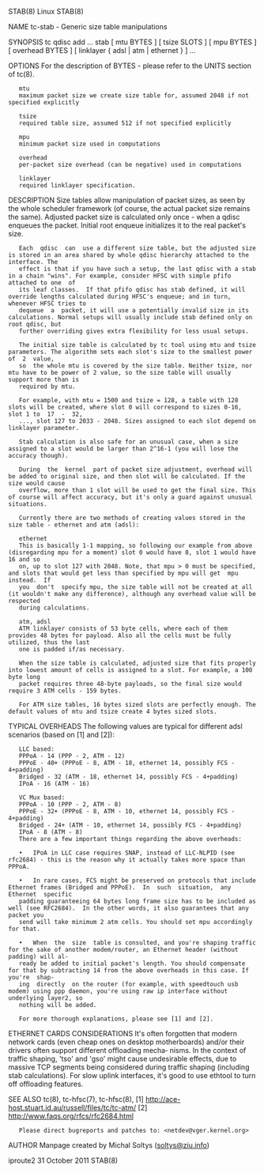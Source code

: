 STAB(8)									     Linux								       STAB(8)

NAME
       tc-stab - Generic size table manipulations

SYNOPSIS
       tc qdisc add ... stab
	   [ mtu BYTES ] [ tsize SLOTS ]
	   [ mpu BYTES ] [ overhead BYTES ]
	   [ linklayer { adsl | atm | ethernet } ] ...

OPTIONS
       For the description of BYTES - please refer to the UNITS section of tc(8).

       mtu
	   maximum packet size we create size table for, assumed 2048 if not specified explicitly

       tsize
	   required table size, assumed 512 if not specified explicitly

       mpu
	   minimum packet size used in computations

       overhead
	   per-packet size overhead (can be negative) used in computations

       linklayer
	   required linklayer specification.

DESCRIPTION
       Size tables allow manipulation of packet sizes, as seen by the whole scheduler framework (of course, the actual packet size remains the same). Adjusted
       packet size is calculated only once - when a qdisc enqueues the packet. Initial root enqueue initializes it to the real packet's size.

       Each  qdisc  can	 use a different size table, but the adjusted size is stored in an area shared by whole qdisc hierarchy attached to the interface. The
       effect is that if you have such a setup, the last qdisc with a stab in a chain "wins". For example, consider HFSC with simple pfifo attached to one  of
       its leaf classes.  If that pfifo qdisc has stab defined, it will override lengths calculated during HFSC's enqueue; and in turn, whenever HFSC tries to
       dequeue	a  packet, it will use a potentially invalid size in its calculations. Normal setups will usually include stab defined only on root qdisc, but
       further overriding gives extra flexibility for less usual setups.

       The initial size table is calculated by tc tool using mtu and tsize parameters. The algorithm sets each slot's size to the smallest power of  2	value,
       so  the whole mtu is covered by the size table. Neither tsize, nor mtu have to be power of 2 value, so the size table will usually support more than is
       required by mtu.

       For example, with mtu = 1500 and tsize = 128, a table with 128 slots will be created, where slot 0 will correspond to sizes 0-16, slot 1 to  17	-  32,
       ..., slot 127 to 2033 - 2048. Sizes assigned to each slot depend on linklayer parameter.

       Stab calculation is also safe for an unusual case, when a size assigned to a slot would be larger than 2^16-1 (you will lose the accuracy though).

       During  the  kernel  part of packet size adjustment, overhead will be added to original size, and then slot will be calculated. If the size would cause
       overflow, more than 1 slot will be used to get the final size. This of course will affect accuracy, but it's only a guard against unusual situations.

       Currently there are two methods of creating values stored in the size table - ethernet and atm (adsl):

       ethernet
	   This is basically 1-1 mapping, so following our example from above (disregarding mpu for a moment) slot 0 would have 8, slot 1 would have 16 and so
	   on, up to slot 127 with 2048. Note, that mpu > 0 must be specified, and slots that would get less than specified by mpu will get  mpu  instead.  If
	   you	don't  specify mpu, the size table will not be created at all (it wouldn't make any difference), although any overhead value will be respected
	   during calculations.

       atm, adsl
	   ATM linklayer consists of 53 byte cells, where each of them provides 48 bytes for payload. Also all the cells must be fully utilized, thus the last
	   one is padded if/as necessary.

	   When the size table is calculated, adjusted size that fits properly into lowest amount of cells is assigned to a slot. For example, a 100 byte long
	   packet requires three 48-byte payloads, so the final size would require 3 ATM cells - 159 bytes.

	   For ATM size tables, 16 bytes sized slots are perfectly enough. The default values of mtu and tsize create 4 bytes sized slots.

TYPICAL OVERHEADS
       The following values are typical for different adsl scenarios (based on [1] and [2]):

       LLC based:
	   PPPoA - 14 (PPP - 2, ATM - 12)
	   PPPoE - 40+ (PPPoE - 8, ATM - 18, ethernet 14, possibly FCS - 4+padding)
	   Bridged - 32 (ATM - 18, ethernet 14, possibly FCS - 4+padding)
	   IPoA - 16 (ATM - 16)

       VC Mux based:
	   PPPoA - 10 (PPP - 2, ATM - 8)
	   PPPoE - 32+ (PPPoE - 8, ATM - 10, ethernet 14, possibly FCS - 4+padding)
	   Bridged - 24+ (ATM - 10, ethernet 14, possibly FCS - 4+padding)
	   IPoA - 8 (ATM - 8)
       There are a few important things regarding the above overheads:

       •   IPoA in LLC case requires SNAP, instead of LLC-NLPID (see rfc2684) - this is the reason why it actually takes more space than PPPoA.

       •   In rare cases, FCS might be preserved on protocols that include Ethernet frames (Bridged and PPPoE).	 In  such  situation,  any  Ethernet  specific
	   padding guaranteeing 64 bytes long frame size has to be included as well (see RFC2684).  In the other words, it also guarantees that any packet you
	   send will take minimum 2 atm cells. You should set mpu accordingly for that.

       •   When	 the  size  table is consulted, and you're shaping traffic for the sake of another modem/router, an Ethernet header (without padding) will al‐
	   ready be added to initial packet's length. You should compensate for that by subtracting 14 from the above overheads in this case. If you're	 shap‐
	   ing	directly  on the router (for example, with speedtouch usb modem) using ppp daemon, you're using raw ip interface without underlying layer2, so
	   nothing will be added.

	   For more thorough explanations, please see [1] and [2].

ETHERNET CARDS CONSIDERATIONS
       It's often forgotten that modern network cards (even cheap ones on desktop motherboards) and/or their drivers often support different offloading mecha‐
       nisms. In the context of traffic shaping, 'tso' and 'gso' might cause undesirable effects, due to massive TCP segments being considered during  traffic
       shaping (including stab calculations). For slow uplink interfaces, it's good to use ethtool to turn off offloading features.

SEE ALSO
       tc(8), tc-hfsc(7), tc-hfsc(8),
       [1] http://ace-host.stuart.id.au/russell/files/tc/tc-atm/
       [2] http://www.faqs.org/rfcs/rfc2684.html

       Please direct bugreports and patches to: <netdev@vger.kernel.org>

AUTHOR
       Manpage created by Michal Soltys (soltys@ziu.info)

iproute2								31 October 2011								       STAB(8)
